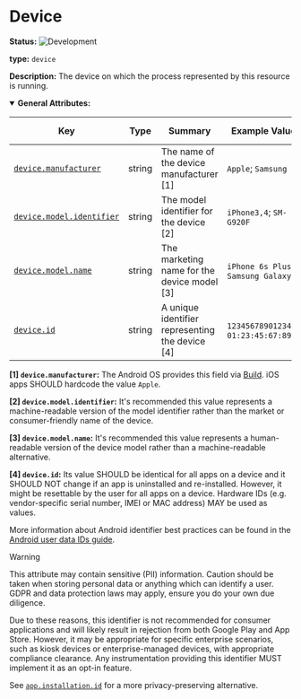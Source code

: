 # Device

<!-- semconv entity.device -->
<!-- NOTE: THIS TEXT IS AUTOGENERATED. DO NOT EDIT BY HAND. -->
<!-- see templates/registry/markdown/snippet.md.j2 -->
<!-- prettier-ignore-start -->
<!-- markdownlint-capture -->
<!-- markdownlint-disable -->

**Status:** ![Development](https://img.shields.io/badge/-development-blue)

**type:** `device`

**Description:** The device on which the process represented by this resource is running.

<details open>
<summary><b>General Attributes:</b></summary>

| Key | Type | Summary | Example Values | [Requirement Level](https://opentelemetry.io/docs/specs/semconv/general/attribute-requirement-level/) | Stability | Capture Scope |
|---|---|---|---|---|---|---|
| [`device.manufacturer`](/docs/registry/attributes/device.md) | string | The name of the device manufacturer [1] | `Apple`; `Samsung` | `Recommended` | ![Development](https://img.shields.io/badge/-development-blue) |  Any  |
| [`device.model.identifier`](/docs/registry/attributes/device.md) | string | The model identifier for the device [2] | `iPhone3,4`; `SM-G920F` | `Recommended` | ![Development](https://img.shields.io/badge/-development-blue) |  Any  |
| [`device.model.name`](/docs/registry/attributes/device.md) | string | The marketing name for the device model [3] | `iPhone 6s Plus`; `Samsung Galaxy S6` | `Recommended` | ![Development](https://img.shields.io/badge/-development-blue) |  Any  |
| [`device.id`](/docs/registry/attributes/device.md) | string | A unique identifier representing the device [4] | `123456789012345`; `01:23:45:67:89:AB` | `Opt-In` | ![Development](https://img.shields.io/badge/-development-blue) |  Any  |

**[1] `device.manufacturer`:** The Android OS provides this field via [Build](https://developer.android.com/reference/android/os/Build#MANUFACTURER). iOS apps SHOULD hardcode the value `Apple`.

**[2] `device.model.identifier`:** It's recommended this value represents a machine-readable version of the model identifier rather than the market or consumer-friendly name of the device.

**[3] `device.model.name`:** It's recommended this value represents a human-readable version of the device model rather than a machine-readable alternative.

**[4] `device.id`:** Its value SHOULD be identical for all apps on a device and it SHOULD NOT change if an app is uninstalled and re-installed.
However, it might be resettable by the user for all apps on a device.
Hardware IDs (e.g. vendor-specific serial number, IMEI or MAC address) MAY be used as values.

More information about Android identifier best practices can be found in the [Android user data IDs guide](https://developer.android.com/training/articles/user-data-ids).

> [!WARNING]
>
> This attribute may contain sensitive (PII) information. Caution should be taken when storing personal data or anything which can identify a user. GDPR and data protection laws may apply,
> ensure you do your own due diligence.
>
> Due to these reasons, this identifier is not recommended for consumer applications and will likely result in rejection from both Google Play and App Store.
> However, it may be appropriate for specific enterprise scenarios, such as kiosk devices or enterprise-managed devices, with appropriate compliance clearance.
> Any instrumentation providing this identifier MUST implement it as an opt-in feature.
>
> See [`app.installation.id`](/docs/registry/attributes/app.md#app-installation-id) for a more privacy-preserving alternative.
</details>

<!-- markdownlint-restore -->
<!-- prettier-ignore-end -->
<!-- END AUTOGENERATED TEXT -->
<!-- endsemconv -->
